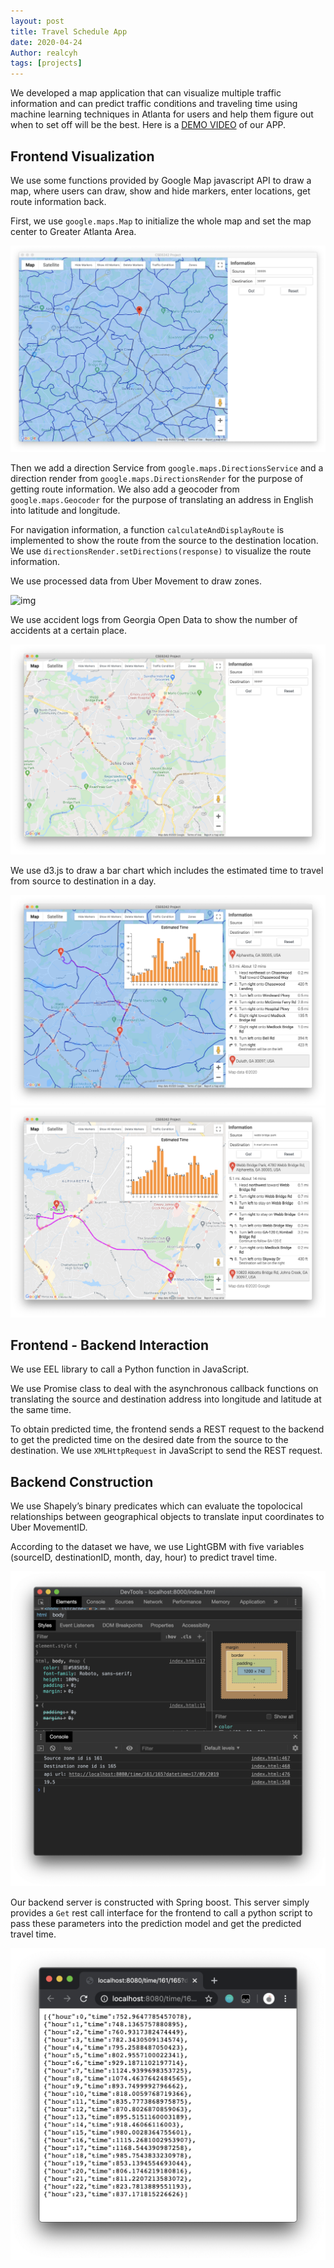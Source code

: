 ```yaml
---
layout: post
title: Travel Schedule App
date: 2020-04-24
Author: realcyh
tags: [projects]
---
```



We developed a map application that can visualize multiple traffic information and can predict traffic conditions and traveling time using machine learning techniques in Atlanta for users and help them figure out when to set off will be the best. Here is a [DEMO VIDEO](https://www.youtube.com/watch?v=zzuPhJ_puPo) of our APP.


## Frontend Visualization

We use some functions provided by Google Map javascript API to draw a map, where users can draw, show and hide markers, enter locations, get route information back.
	
First, we use `google.maps.Map` to initialize the whole map and set the map center to Greater Atlanta Area.

![img](https://raw.githubusercontent.com/realcyh/yuhang-chen/master/images/default.png "default page")

Then we add a direction Service from `google.maps.DirectionsService` and a direction render from `google.maps.DirectionsRender` for the purpose of getting route information. We also add a geocoder from `google.maps.Geocoder` for the purpose of translating an address in English into latitude and longitude.

For navigation information, a function `calculateAndDisplayRoute` is implemented to show the route from the source to the destination location.  We use `directionsRender.setDirections(response)` to visualize the route information. 

We use processed data from Uber Movement to draw zones.

![img](https://raw.githubusercontent.com/realcyh/yuhang-chen/master/images/zonesandmarkers.png "zones and markers")

We use accident logs from Georgia Open Data to show the number of accidents at a certain place.

![img](https://raw.githubusercontent.com/realcyh/yuhang-chen/master/images/traffic.png "traffic conditions")

We use d3.js to draw a bar chart which includes the estimated time to travel from source to destination in a day.

![img](https://raw.githubusercontent.com/realcyh/yuhang-chen/master/images/time.png "predicted time")
![img](https://raw.githubusercontent.com/realcyh/yuhang-chen/master/images/time2.png "predicted time")


## Frontend - Backend Interaction

We use EEL library to call a Python function in JavaScript.

We use Promise class to deal with the asynchronous callback functions on translating the source and destination address into longitude and latitude at the same time. 

To obtain predicted time, the frontend sends a REST request to the backend to get the predicted time on the desired date from the source to the destination. We use `XMLHttpRequest` in JavaScript to send the REST request. 


## Backend Construction

We use Shapely’s binary predicates which can evaluate the topolocical relationships between geographical objects to translate input coordinates to Uber MovementID. 

According to the dataset we have, we use LightGBM with five variables (sourceID, destinationID, month, day, hour) to predict travel time. 

![img](https://raw.githubusercontent.com/realcyh/yuhang-chen/master/images/restcall.png "rest call")

Our backend server is constructed with Spring boost. This server simply provides a `Get` rest call interface for the frontend to call a python script to pass these parameters into the prediction model and get the predicted travel time.

![img](https://raw.githubusercontent.com/realcyh/yuhang-chen/master/images/trainingres.png "training result")
